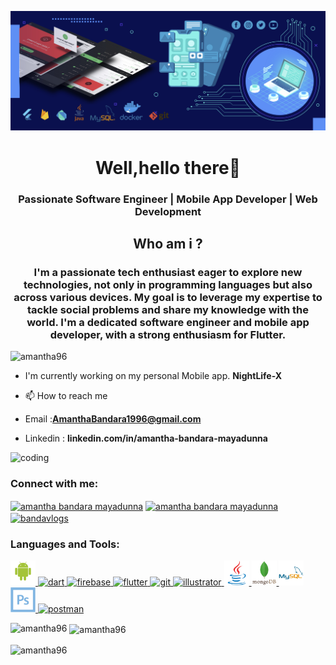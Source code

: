 ![logo](https://github.com/Amantha96/Amantha96/blob/main/Cover%202_Mesa%20de%20trabajo%201.jpg)
<h1 align="center">Well,hello there👋</h1>
<h3 align="center">Passionate Software Engineer | Mobile App Developer | Web Development</h3>
<h2 align="center">Who am i ?</h2>
<h3 align="center">I'm a passionate tech enthusiast eager to explore new technologies, not only in programming languages but also across various devices. My goal is to leverage my expertise to tackle social problems and share my knowledge with the world. I'm a dedicated software engineer and mobile app developer, with a strong enthusiasm for Flutter.</h3>

<p align="left"> <img src="https://komarev.com/ghpvc/?username=amantha96&label=Profile%20views&color=0e75b6&style=flat" alt="amantha96" /> </p>

- I'm currently working on my personal Mobile app. **NightLife-X**

- 📫 How to reach me
- Email :**AmanthaBandara1996@gmail.com**
- Linkedin : **linkedin.com/in/amantha-bandara-mayadunna**



<img aling="right" alt="coding" width="400" src="https://cdn.dribbble.com/users/50886/screenshots/2710024/coding.gif">



<h3 align="left">Connect with me:</h3>
<p align="left">
<a href="https://linkedin.com/in/amantha bandara mayadunna" target="blank"><img align="center" src="https://raw.githubusercontent.com/rahuldkjain/github-profile-readme-generator/master/src/images/icons/Social/linked-in-alt.svg" alt="amantha bandara mayadunna" height="30" width="40" /></a>
<a href="https://fb.com/amantha bandara mayadunna" target="blank"><img align="center" src="https://raw.githubusercontent.com/rahuldkjain/github-profile-readme-generator/master/src/images/icons/Social/facebook.svg" alt="amantha bandara mayadunna" height="30" width="40" /></a>
<a href="https://www.youtube.com/c/bandavlogs" target="blank"><img align="center" src="https://raw.githubusercontent.com/rahuldkjain/github-profile-readme-generator/master/src/images/icons/Social/youtube.svg" alt="bandavlogs" height="30" width="40" /></a>
</p>

<h3 align="left">Languages and Tools:</h3>
<p align="left"> <a href="https://developer.android.com" target="_blank" rel="noreferrer"> <img src="https://raw.githubusercontent.com/devicons/devicon/master/icons/android/android-original-wordmark.svg" alt="android" width="40" height="40"/> </a> <a href="https://dart.dev" target="_blank" rel="noreferrer"> <img src="https://www.vectorlogo.zone/logos/dartlang/dartlang-icon.svg" alt="dart" width="40" height="40"/> </a> <a href="https://firebase.google.com/" target="_blank" rel="noreferrer"> <img src="https://www.vectorlogo.zone/logos/firebase/firebase-icon.svg" alt="firebase" width="40" height="40"/> </a> <a href="https://flutter.dev" target="_blank" rel="noreferrer"> <img src="https://www.vectorlogo.zone/logos/flutterio/flutterio-icon.svg" alt="flutter" width="40" height="40"/> </a> <a href="https://git-scm.com/" target="_blank" rel="noreferrer"> <img src="https://www.vectorlogo.zone/logos/git-scm/git-scm-icon.svg" alt="git" width="40" height="40"/> </a> <a href="https://www.adobe.com/in/products/illustrator.html" target="_blank" rel="noreferrer"> <img src="https://www.vectorlogo.zone/logos/adobe_illustrator/adobe_illustrator-icon.svg" alt="illustrator" width="40" height="40"/> </a> <a href="https://www.java.com" target="_blank" rel="noreferrer"> <img src="https://raw.githubusercontent.com/devicons/devicon/master/icons/java/java-original.svg" alt="java" width="40" height="40"/> </a> <a href="https://www.mongodb.com/" target="_blank" rel="noreferrer"> <img src="https://raw.githubusercontent.com/devicons/devicon/master/icons/mongodb/mongodb-original-wordmark.svg" alt="mongodb" width="40" height="40"/> </a> <a href="https://www.mysql.com/" target="_blank" rel="noreferrer"> <img src="https://raw.githubusercontent.com/devicons/devicon/master/icons/mysql/mysql-original-wordmark.svg" alt="mysql" width="40" height="40"/> </a> <a href="https://www.photoshop.com/en" target="_blank" rel="noreferrer"> <img src="https://raw.githubusercontent.com/devicons/devicon/master/icons/photoshop/photoshop-line.svg" alt="photoshop" width="40" height="40"/> </a> <a href="https://postman.com" target="_blank" rel="noreferrer"> <img src="https://www.vectorlogo.zone/logos/getpostman/getpostman-icon.svg" alt="postman" width="40" height="40"/> </a> </p>

<p><img align="left" src="https://github-readme-stats.vercel.app/api/top-langs?username=amantha96&show_icons=true&locale=en&layout=compact" alt="amantha96" /></p>

<p>&nbsp;<img align="center" src="https://github-readme-stats.vercel.app/api?username=amantha96&show_icons=true&locale=en" alt="amantha96" /></p>

<p><img align="center" src="https://github-readme-streak-stats.herokuapp.com/?user=amantha96&" alt="amantha96" /></p>
